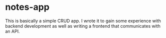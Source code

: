# notes-app

This is basically a simple CRUD app. I wrote it to gain some experience with backend development as well as writing a frontend that communicates with an API.

